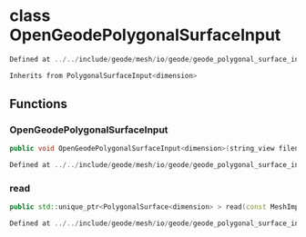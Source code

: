 # class OpenGeodePolygonalSurfaceInput

```cpp
Defined at ../../include/geode/mesh/io/geode/geode_polygonal_surface_input.h#32
```

```cpp
Inherits from PolygonalSurfaceInput<dimension>
```



## Functions

### OpenGeodePolygonalSurfaceInput

```cpp
public void OpenGeodePolygonalSurfaceInput<dimension>(string_view filename)
```

```cpp
Defined at ../../include/geode/mesh/io/geode/geode_polygonal_surface_input.h#32
```

### read

```cpp
public std::unique_ptr<PolygonalSurface<dimension> > read(const MeshImpl & impl)
```

```cpp
Defined at ../../include/geode/mesh/io/geode/geode_polygonal_surface_input.h#32
```



